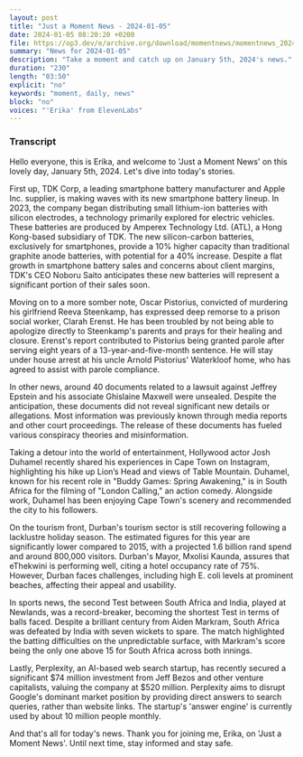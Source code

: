 ```yaml
---
layout: post
title: "Just a Moment News - 2024-01-05"
date: 2024-01-05 08:20:20 +0200
file: https://op3.dev/e/archive.org/download/momentnews/momentnews_2024-01-05.mp3
summary: "News for 2024-01-05"
description: "Take a moment and catch up on January 5th, 2024's news."
duration: "230"
length: "03:50"
explicit: "no"
keywords: "moment, daily, news"
block: "no"
voices: "'Erika' from ElevenLabs"
---
```


### Transcript

Hello everyone, this is Erika, and welcome to 'Just a Moment News' on this lovely day, January 5th, 2024. Let's dive into today's stories.

First up, TDK Corp, a leading smartphone battery manufacturer and Apple Inc. supplier, is making waves with its new smartphone battery lineup. In 2023, the company began distributing small lithium-ion batteries with silicon electrodes, a technology primarily explored for electric vehicles. These batteries are produced by Amperex Technology Ltd. (ATL), a Hong Kong-based subsidiary of TDK. The new silicon-carbon batteries, exclusively for smartphones, provide a 10% higher capacity than traditional graphite anode batteries, with potential for a 40% increase. Despite a flat growth in smartphone battery sales and concerns about client margins, TDK's CEO Noboru Saito anticipates these new batteries will represent a significant portion of their sales soon.

Moving on to a more somber note, Oscar Pistorius, convicted of murdering his girlfriend Reeva Steenkamp, has expressed deep remorse to a prison social worker, Clarah Erenst. He has been troubled by not being able to apologize directly to Steenkamp's parents and prays for their healing and closure. Erenst's report contributed to Pistorius being granted parole after serving eight years of a 13-year-and-five-month sentence. He will stay under house arrest at his uncle Arnold Pistorius' Waterkloof home, who has agreed to assist with parole compliance.

In other news, around 40 documents related to a lawsuit against Jeffrey Epstein and his associate Ghislaine Maxwell were unsealed. Despite the anticipation, these documents did not reveal significant new details or allegations. Most information was previously known through media reports and other court proceedings. The release of these documents has fueled various conspiracy theories and misinformation.

Taking a detour into the world of entertainment, Hollywood actor Josh Duhamel recently shared his experiences in Cape Town on Instagram, highlighting his hike up Lion’s Head and views of Table Mountain. Duhamel, known for his recent role in "Buddy Games: Spring Awakening," is in South Africa for the filming of "London Calling," an action comedy. Alongside work, Duhamel has been enjoying Cape Town's scenery and recommended the city to his followers.

On the tourism front, Durban's tourism sector is still recovering following a lacklustre holiday season. The estimated figures for this year are significantly lower compared to 2015, with a projected 1.6 billion rand spend and around 800,000 visitors. Durban's Mayor, Mxolisi Kaunda, assures that eThekwini is performing well, citing a hotel occupancy rate of 75%. However, Durban faces challenges, including high E. coli levels at prominent beaches, affecting their appeal and usability.

In sports news, the second Test between South Africa and India, played at Newlands, was a record-breaker, becoming the shortest Test in terms of balls faced. Despite a brilliant century from Aiden Markram, South Africa was defeated by India with seven wickets to spare. The match highlighted the batting difficulties on the unpredictable surface, with Markram's score being the only one above 15 for South Africa across both innings.

Lastly, Perplexity, an AI-based web search startup, has recently secured a significant $74 million investment from Jeff Bezos and other venture capitalists, valuing the company at $520 million. Perplexity aims to disrupt Google's dominant market position by providing direct answers to search queries, rather than website links. The startup's 'answer engine' is currently used by about 10 million people monthly.

And that's all for today's news. Thank you for joining me, Erika, on 'Just a Moment News'. Until next time, stay informed and stay safe.
